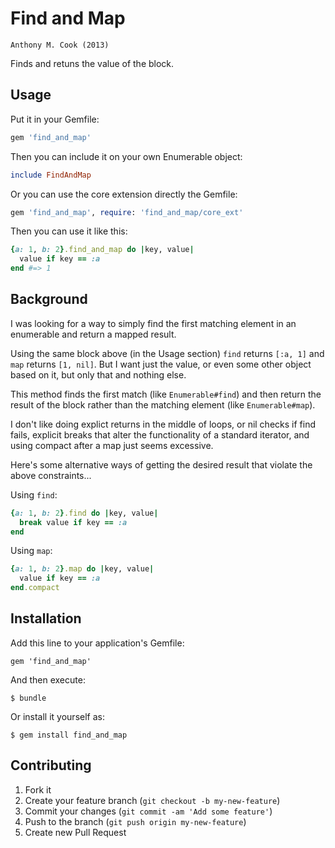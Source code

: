 Find and Map
============

    Anthony M. Cook (2013)

Finds and retuns the value of the block.

Usage
-----

Put it in your Gemfile:

```ruby
gem 'find_and_map'
```

Then you can include it on your own Enumerable object:

```ruby
include FindAndMap
```

Or you can use the core extension directly the Gemfile:

```ruby
gem 'find_and_map', require: 'find_and_map/core_ext'
```

Then you can use it like this:

```ruby
{a: 1, b: 2}.find_and_map do |key, value|
  value if key == :a
end #=> 1
```

Background
----------

I was looking for a way to simply find the first matching element in an enumerable and return a mapped result.

Using the same block above (in the Usage section) `find` returns `[:a, 1]` and `map` returns `[1, nil]`. But I want just the value, or even some other object based on it, but only that and nothing else.

This method finds the first match (like `Enumerable#find`) and then return the result of the block rather than the matching element (like `Enumerable#map`).

I don't like doing explict returns in the middle of loops, or nil checks if find fails, explicit breaks that alter the functionality of a standard iterator, and using compact after a map just seems excessive.

Here's some alternative ways of getting the desired result that violate the above constraints...

Using `find`:

````ruby
{a: 1, b: 2}.find do |key, value|
  break value if key == :a
end
````

Using `map`:

````ruby
{a: 1, b: 2}.map do |key, value|
  value if key == :a
end.compact
````

## Installation

Add this line to your application's Gemfile:

    gem 'find_and_map'

And then execute:

    $ bundle

Or install it yourself as:

    $ gem install find_and_map

## Contributing

1. Fork it
2. Create your feature branch (`git checkout -b my-new-feature`)
3. Commit your changes (`git commit -am 'Add some feature'`)
4. Push to the branch (`git push origin my-new-feature`)
5. Create new Pull Request
